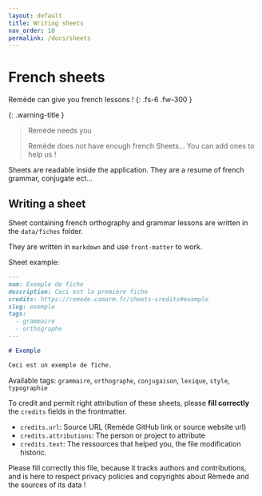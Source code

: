 ```yaml
---
layout: default
title: Writing sheets
nav_order: 10
permalink: /docs/sheets
---
```


# French sheets
Remède can give you french lessons !
{: .fs-6 .fw-300 }

{: .warning-title }
> Remède needs you
>
> Remède does not have enough french Sheets... You can add ones to help us !

Sheets are readable inside the application. They are a resume of french grammar, conjugate ect...


## Writing a sheet

Sheet containing french orthography and grammar lessons are written in the `data/fiches` folder.

They are written in `markdown` and use `front-matter` to work.

Sheet example:

```markdown
---
nom: Exemple de fiche
description: Ceci est la première fiche
credits: https://remede.camarm.fr/sheets-credits#example
slug: exemple
tags: 
  - grammaire
  - orthographe
---

# Exemple

Ceci est un exemple de fiche.
```

Available tags: `grammaire`, `orthographe`, `conjugaison`, `lexique`, `style`, `typographie`

To credit and permit right attribution of these sheets, please **fill correctly** the `credits` fields in the frontmatter.
- `credits.url`: Source URL (Remède GitHub link or source website url)
- `credits.attributions`: The person or project to attribute
- `credits.text`: The ressources that helped you, the file modification historic.

Please fill correctly this file, because it tracks authors and contributions, and is here to respect privacy policies and copyrights about Rèmede and the sources of its data ! 
